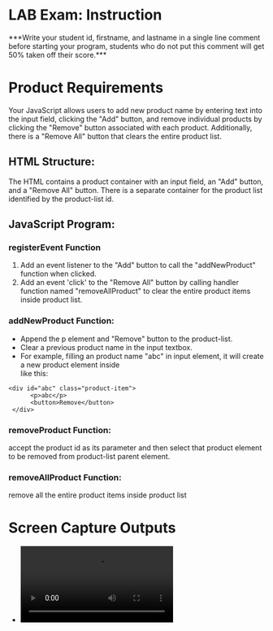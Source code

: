 # LAB Exam: Instruction

\*\*\*Write your student id, firstname, and lastname in a single line comment before starting your program, students who do not put this comment will get 50% taken off their score.\*\*\*

# Product Requirements

Your JavaScript allows users to add new product name by entering text into the input field, clicking the "Add" button, and remove individual products by clicking the "Remove" button associated with each product. Additionally, there is a "Remove All" button that clears the entire product list.

## HTML Structure:

The HTML contains a product container with an input field, an "Add" button, and a "Remove All" button.
There is a separate container for the product list identified by the product-list id.

## JavaScript Program:

### registerEvent Function

1. Add an event listener to the "Add" button to call the "addNewProduct" function when clicked.
2. Add an event 'click' to the "Remove All" button by calling handler function named "removeAllProduct" to clear the entire product items inside product list.

### addNewProduct Function:
   
   - Append the p element and "Remove" button to the product-list.
   - Clear a previous product name in the input textbox.
   - For example, filling an product name "abc" in input element, it will create a new product element inside <div id="product-list"></div> like this:

```
<div id="abc" class="product-item">
      <p>abc</p>
      <button>Remove</button>
 </div>
```

### removeProduct Function:

accept the product id as its parameter and then select that product element to be removed from product-list parent element.

### removeAllProduct Function:

remove all the entire product items inside product list

# Screen Capture Outputs

- ![demo clip](demoOutput/demo.mp4)
